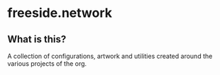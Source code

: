 # freeside.network

## What is this?
A collection of configurations, artwork and utilities created around the various projects of the org.
